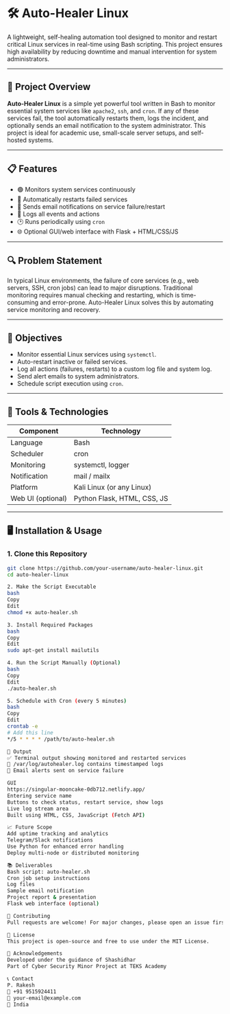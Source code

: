 # 🛠️ Auto-Healer Linux

A lightweight, self-healing automation tool designed to monitor and restart critical Linux services in real-time using Bash scripting. This project ensures high availability by reducing downtime and manual intervention for system administrators.

---

## 📌 Project Overview

**Auto-Healer Linux** is a simple yet powerful tool written in Bash to monitor essential system services like `apache2`, `ssh`, and `cron`. If any of these services fail, the tool automatically restarts them, logs the incident, and optionally sends an email notification to the system administrator. This project is ideal for academic use, small-scale server setups, and self-hosted systems.

---

## 📋 Features

- 🟢 Monitors system services continuously
- 🔄 Automatically restarts failed services
- 📧 Sends email notifications on service failure/restart
- 📓 Logs all events and actions
- 🕑 Runs periodically using `cron`
- 🌐 Optional GUI/web interface with Flask + HTML/CSS/JS

---

## 🔍 Problem Statement

In typical Linux environments, the failure of core services (e.g., web servers, SSH, cron jobs) can lead to major disruptions. Traditional monitoring requires manual checking and restarting, which is time-consuming and error-prone. Auto-Healer Linux solves this by automating service monitoring and recovery.

---

## 🎯 Objectives

- Monitor essential Linux services using `systemctl`.
- Auto-restart inactive or failed services.
- Log all actions (failures, restarts) to a custom log file and system log.
- Send alert emails to system administrators.
- Schedule script execution using `cron`.

---

## 🧰 Tools & Technologies

| Component   | Technology                |
|-------------|----------------------------|
| Language    | Bash                       |
| Scheduler   | cron                       |
| Monitoring  | systemctl, logger          |
| Notification| mail / mailx               |
| Platform    | Kali Linux (or any Linux)  |
| Web UI (optional) | Python Flask, HTML, CSS, JS |

---

## 🖥️ Installation & Usage

### 1. Clone this Repository

```bash
git clone https://github.com/your-username/auto-healer-linux.git
cd auto-healer-linux

2. Make the Script Executable
bash
Copy
Edit
chmod +x auto-healer.sh

3. Install Required Packages
bash
Copy
Edit
sudo apt-get install mailutils

4. Run the Script Manually (Optional)
bash
Copy
Edit
./auto-healer.sh

5. Schedule with Cron (every 5 minutes)
bash
Copy
Edit
crontab -e
# Add this line
*/5 * * * * /path/to/auto-healer.sh

🧪 Output
✅ Terminal output showing monitored and restarted services
📄 /var/log/autohealer.log contains timestamped logs
📧 Email alerts sent on service failure

GUI
https://singular-mooncake-0db712.netlify.app/
Entering service name
Buttons to check status, restart service, show logs
Live log stream area
Built using HTML, CSS, JavaScript (Fetch API)

📈 Future Scope
Add uptime tracking and analytics
Telegram/Slack notifications
Use Python for enhanced error handling
Deploy multi-node or distributed monitoring

📚 Deliverables
Bash script: auto-healer.sh
Cron job setup instructions
Log files
Sample email notification
Project report & presentation
Flask web interface (optional)

🤝 Contributing
Pull requests are welcome! For major changes, please open an issue first to discuss what you would like to change.

📄 License
This project is open-source and free to use under the MIT License.

🙏 Acknowledgements
Developed under the guidance of Shashidhar
Part of Cyber Security Minor Project at TEKS Academy

📞 Contact
P. Rakesh
📱 +91 9515924411
📧 your-email@example.com
📍 India
